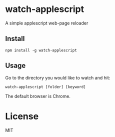 watch-applescript
=================

A simple applescript web-page reloader

Install
-------

`npm install -g watch-applescript`

Usage
-----

Go to the directory you would like to watch and hit:

`watch-applescript [folder] [keyword]`

The default browser is Chrome.

License
=======

MIT
